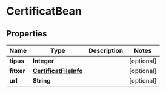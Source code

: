 # CertificatBean

## Properties
Name | Type | Description | Notes
------------ | ------------- | ------------- | -------------
**tipus** | **Integer** |  |  [optional]
**fitxer** | [**CertificatFileInfo**](CertificatFileInfo.md) |  |  [optional]
**url** | **String** |  |  [optional]
